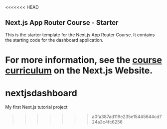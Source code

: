 <<<<<<< HEAD
## Next.js App Router Course - Starter

This is the starter template for the Next.js App Router Course. It contains the starting code for the dashboard application.

For more information, see the [course curriculum](https://nextjs.org/learn) on the Next.js Website.
=======
# nextjsdashboard
My first Next.js tutorial project
>>>>>>> a0fa387ad119e235e15445644cd724a3c4fc6256
